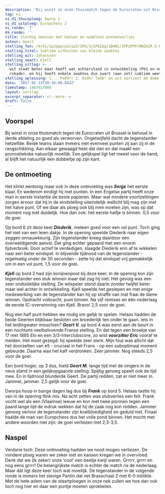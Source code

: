 ```yaml
---
description: 'Bij winst in onze thuismatch tegen de Eurocraten uit Brussel is behoud in derde afdeling zo goed als verworven. Ongetwijfeld dacht de tegenstander hetzelfde.'
tag: ni
ni_d1_thuisploeg: Dworp 1
ni_d1_uitploeg: Europchess 2
ni_ronde: '7'
kk_ronde: ''
title: Slordig smossen met kansen en nodeloos puntenverlies
auteur: Geert
stelling_fen: r4rk1/2p2ppp/p1n1p3/1P6/1n1PQ1bq/1B4N1/1PP2PPP/RN2K2R b KQ
stelling_titel: Subliem uitbuiten van kleine zwaktes
stelling_wit: Johansson
stelling_zwart: Kjell
stelling_uitleg: >-
  wit staat beter maar heeft wat achterstand in ontwikkeling (Pb1 en nog geen
  rokade). en hij heeft enkele zwaktes die zwart (aan zet) subliem weet uit te buiten.
stelling_oplossing: 1... Pxd4?! 2. Dxd4? Tad8! en wit verliest de dame wegens de matdreiging op d1
date: '2017-02-13T20:30:08.842Z'
timestamp: 1487017808
layout: verslag
excerpt_separator: <!--more-->
draft: false
---
```

## Voorspel

Bij winst in onze thuismatch tegen de Eurocraten uit Brussel is behoud in derde afdeling zo goed als verworven. Ongetwijfeld dacht de tegenstander hetzelfde. Beide teams staan immers met evenveel punten zij aan zij in de rangschikking. Aan elkaar gewaagd heet dat dan en dat maakt een pronostiekske natuurlijk moeilijk. Een gelijkspel ligt het meest voor de hand, al blijft het natuurlijk een dubbeltje op zijn kant.<!--more-->

## De ontmoeting

Het klinkt eentonig maar ook in deze ontmoeting was **_Serge_** het eerste klaar. En wederom eindigt hij met punten. In een Engelse partij heeft onze man in eerste instantie de beste papieren. Maar wat mindere voortzettingen zorgen ervoor dat hij in de eindstelling uiteindelijk wellicht blij mag zijn met het halve punt. Of we daar als ploeg ook blij mee moeten zijn, was op dat moment nog niet duidelijk. Hoe dan ook: het eerste halfje is binnen. 0,5 voor de goei.

Op bord 6 zit deze keer **_Diederik_**, meteen goed voor een vol punt. Toch ging het niet van een leien dakje. In de opening speelde Diederik naar eigen zeggen onnauwkeurig. Zijn tegenstander kreeg daardoor een overweldigende aanval. Dat ging echter gepaard met een enorm tijdverbruik. Door actief te verdedigen, slaagde Diederik erin af te wikkelen naar een beter eindspel. In blijvende tijdnood van de tegenstander - regelmatig onder de 30 seconden - zette hij dat eindspel vrij gemakkelijk om in een vol punt. 1,5 voor de goei.

**_Kjell_** op bord 2 had zijn konijnenpoot bij deze keer. In de opening kon zijn tegenstander een stuk winnen maar dat zag hij niet. Het gevolg was een zeer onduidelijke stelling. De witspeler stond daarin zonder twijfel beter maar wel achter in ontwikkeling. Kjell speelde het geslepen en met enige medewerking van de tegenstander kan hij op straffe van mat fraai de dame winnen. Opdracht volbracht, punt binnen. Na vijf remises en één nederlaag de eerste IC-overwinning van Kjell. Bravo! 2,5 voor de goei.

Nog een half punt hebben we nodig om gelijk te spelen. Helaas hadden de beide Geerten blijkbaar besloten om broederlijk ten onder te gaan. Iets in het leidingwater misschien? **_Geert V._** op bord 4 was eerst aan de beurt in een nochtans veelbelovende Franse stelling. En dat tegen een broekje van 17 met 1885 Elo en een 3/3-interclubscore, zo wist **_voorzitter Eric_** vooraf te melden.  Het moet gezegd: hij speelde zeer sterk. Mijn fout was allicht dat het doorzetten van e5  - cruciaal in het Frans - op een suboptimaal moment gebeurde. Daarna was het kalf verdronken. Zeer jammer. Nog steeds 2,5 voor de goei.

Een bord hoger, op 3 dus, hield **_Geert M._** lange tijd met de vingers in de neus stand in een gelijkopgaande stelling. Spijtig genoeg speelt ook de tijd mee. En in tijdnood blunderde Geert. De partij redden, zat er niet meer in. Jammer, jammer. 2,5 gelijk voor de goei.

Dworps hoop in bange dagen lag dus bij **_Frank_** op bord 5. Helaas tastte hij van in de opening flink mis. Na acht zetten was stukverlies een feit. Frank vocht wel als een (Vlaamse) leeuw en kon met twee pionnen tegen een paard lange tijd de indruk wekken dat hij de zaak nog kon redden. Jammer genoeg verloor de tegenstander zijn koelbloedigheid en geduld niet. Finaal haalde de man van Europchess dus het volle pond binnen. Het mocht met andere woorden niet zijn: de goei verliezen met 2,5-3,5.

## Naspel

Verdorie toch. Deze ontmoeting hadden we nooit mogen verliezen. De mindere ploeg waren we zeker niet en kansen kregen we in overvloed. Denk dat we (ik zeker) onze ‘cool’ een beetje kwijt waren. Grrrrr, grrrr en nog eens grrrr! De belangrijkste match is echter de match na de nederlaag. Maar dat ligt deze keer toch wat moeilijk. De tegenstander in de volgende ronde is immers het stevige Pantin dat net Brasschaat 2 met 6-0 inblikte. Met de hete adem van de staartploegen in onze nek zullen we hoe dan ook toch nog hier en daar een puntje moeten sprokkelen.
